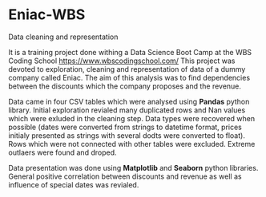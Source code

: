 # Eniac-WBS
Data cleaning and representation

It is a training project done withing a Data Science Boot Camp at the WBS Coding School https://www.wbscodingschool.com/
This project was devoted to exploration, cleaning and representation of data of a dummy company called Eniac. The aim of this analysis was to find dependencies between the discounts which the company proposes and the revenue.

Data came in four CSV tables which were analysed using **Pandas** python library.
Initial exploration revialed many duplicated rows and Nan values which were exluded in the cleaning step. Data types were recovered when possible (dates were converted from strings to datetime format, prices initialy presented as strings with several dodts were converted to float). Rows which were not connected with other tables were excluded. Extreme outlaers were found and droped.

Data presentation was done using **Matplotlib** and **Seaborn** python libraries. General positive correlation between discounts and revenue as well as influence of special dates was revialed. 
